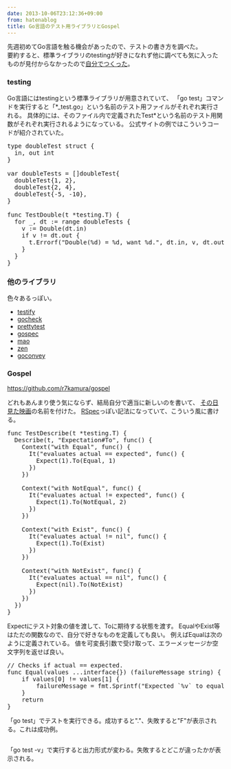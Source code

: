 ```yaml
---
date: 2013-10-06T23:12:36+09:00
from: hatenablog
title: Go言語のテスト用ライブラリとGospel
---
```


<p>先週初めてGo言語を触る機会があったので、テストの書き方を調べた。<br/>
要約すると、標準ライブラリのtestingが好きになれず他に調べても気に入ったものが見付からなかったので<a href="https://github.com/r7kamura/gospel">自分でつくった</a>。</p>

<h3>testing</h3>

<p>Go言語にはtestingという標準ライブラリが用意されていて、
「go test」コマンドを実行すると「*_test.go」という名前のテスト用ファイルがそれぞれ実行される。
具体的には、そのファイル内で定義されたTest*という名前のテスト用関数がそれぞれ実行されるようになっている。
公式サイトの例ではこういうコードが紹介されていた。</p>

<pre class="code lang-go" data-lang="go" data-unlink><span class="synStatement">type</span> doubleTest <span class="synStatement">struct</span> {
  in, out <span class="synType">int</span>
}

<span class="synStatement">var</span> doubleTests = []doubleTest{
  doubleTest{<span class="synConstant">1</span>, <span class="synConstant">2</span>},
  doubleTest{<span class="synConstant">2</span>, <span class="synConstant">4</span>},
  doubleTest{-<span class="synConstant">5</span>, -<span class="synConstant">10</span>},
}

<span class="synStatement">func</span> TestDouble(t *testing.T) {
  <span class="synStatement">for</span> _, dt := <span class="synStatement">range</span> doubleTests {
    v := Double(dt.in)
    <span class="synStatement">if</span> v != dt.out {
      t.Errorf(<span class="synConstant">&quot;Double(%d) = %d, want %d.&quot;</span>, dt.in, v, dt.out)
    }
  }
}
</pre>


<h3>他のライブラリ</h3>

<p>色々あるっぽい。</p>

<ul>
<li><a href="https://github.com/stretchr/testify/">testify</a></li>
<li><a href="http://labix.org/gocheck">gocheck</a></li>
<li><a href="https://github.com/remogatto/prettytest">prettytest</a></li>
<li><a href="https://github.com/orfjackal/gospec">gospec</a></li>
<li><a href="https://github.com/azer/mao">mao</a></li>
<li><a href="https://github.com/pranavraja/zen">zen</a></li>
<li><a href="https://github.com/smartystreets/goconvey">goconvey</a></li>
</ul>


<h3>Gospel</h3>

<p><a href="https://github.com/r7kamura/gospel">https://github.com/r7kamura/gospel</a></p>

<p>どれもあんまり使う気にならず、結局自分で適当に新しいのを書いて、
<a href="http://www.karanokyoukai.com/miraifukuin/">その日見た映画</a>の名前を付けた。
<a class="keyword" href="http://d.hatena.ne.jp/keyword/RSpec">RSpec</a>っぽい記法になっていて、こういう風に書ける。</p>

<pre class="code lang-go" data-lang="go" data-unlink><span class="synStatement">func</span> TestDescribe(t *testing.T) {
  Describe(t, <span class="synConstant">&quot;Expectation#To&quot;</span>, <span class="synType">func</span>() {
    Context(<span class="synConstant">&quot;with Equal&quot;</span>, <span class="synType">func</span>() {
      It(<span class="synConstant">&quot;evaluates actual == expected&quot;</span>, <span class="synType">func</span>() {
        Expect(<span class="synConstant">1</span>).To(Equal, <span class="synConstant">1</span>)
      })
    })

    Context(<span class="synConstant">&quot;with NotEqual&quot;</span>, <span class="synType">func</span>() {
      It(<span class="synConstant">&quot;evaluates actual != expected&quot;</span>, <span class="synType">func</span>() {
        Expect(<span class="synConstant">1</span>).To(NotEqual, <span class="synConstant">2</span>)
      })
    })

    Context(<span class="synConstant">&quot;with Exist&quot;</span>, <span class="synType">func</span>() {
      It(<span class="synConstant">&quot;evaluates actual != nil&quot;</span>, <span class="synType">func</span>() {
        Expect(<span class="synConstant">1</span>).To(Exist)
      })
    })

    Context(<span class="synConstant">&quot;with NotExist&quot;</span>, <span class="synType">func</span>() {
      It(<span class="synConstant">&quot;evaluates actual == nil&quot;</span>, <span class="synType">func</span>() {
        Expect(<span class="synStatement">nil</span>).To(NotExist)
      })
    })
  })
}
</pre>


<p>Expectにテスト対象の値を渡して、Toに期待する状態を渡す。
EqualやExist等はただの関数なので、自分で好きなものを定義しても良い。
例えばEqualは次のように定義されている。
値を可変長引数で受け取って、エラーメッセージか空文字列を返せば良い。</p>

<pre class="code lang-go" data-lang="go" data-unlink><span class="synComment">// Checks if actual == expected.</span>
<span class="synStatement">func</span> Equal(values ...<span class="synStatement">interface</span>{}) (failureMessage <span class="synType">string</span>) {
    <span class="synStatement">if</span> values[<span class="synConstant">0</span>] != values[<span class="synConstant">1</span>] {
        failureMessage = fmt.Sprintf(<span class="synConstant">&quot;Expected `%v` to equal `%v`&quot;</span>, values[<span class="synConstant">0</span>], values[<span class="synConstant">1</span>])
    }
    <span class="synStatement">return</span>
}
</pre>


<p>「go test」でテストを実行できる。成功すると"."、失敗すると"F"が表示される。これは成功例。</p>

<p><img src="http://dl.dropboxusercontent.com//u/5978869/image/20131003_083821.png" alt="" /></p>

<p>「go test -v」で実行すると出力形式が変わる。失敗するとどこが違ったかが表示される。</p>

<p><img src="http://dl.dropboxusercontent.com//u/5978869/image/20131006_224123.png" alt="" /></p>

